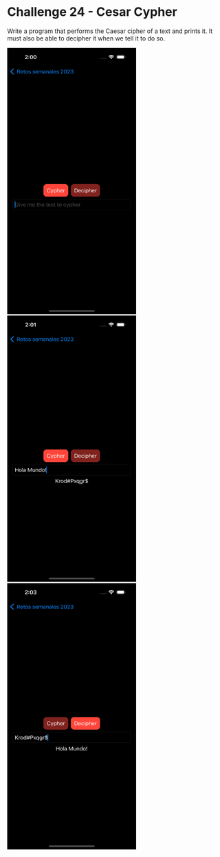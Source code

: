 # Challenge 24 - Cesar Cypher

Write a program that performs the Caesar cipher of a text and prints it.
It must also be able to decipher it when we tell it to do so.

<img src="/ChallengesImages/Challenge%2024_1.png" width="300" height="620">
<img src="/ChallengesImages/Challenge%2024_2.png" width="300" height="620">
<img src="/ChallengesImages/Challenge%2024_3.png" width="300" height="620">